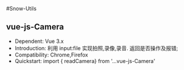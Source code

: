 #Snow-Utils
 
## vue-js-Camera
- 	Dependent:	Vue 3.x
- 	Introduction:	利用 input:file 实现拍照,录像,录音. 返回是否操作及报错;
- 	Compatibility: 	Chrome,Firefox
- 	Quickstart: 	import { readCamera} from '...vue-js-Camera'